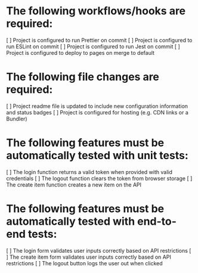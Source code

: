 # The following workflows/hooks are required:

[ ] Project is configured to run Prettier on commit
[ ] Project is configured to run ESLint on commit
[ ] Project is configured to run Jest on commit
[ ] Project is configured to deploy to pages on merge to default

# The following file changes are required:

[ ] Project readme file is updated to include new configuration information and status badges
[ ] Project is configured for hosting (e.g. CDN links or a Bundler)

# The following features must be automatically tested with unit tests:

[ ] The login function returns a valid token when provided with valid credentials
[ ] The logout function clears the token from browser storage
[ ] The create item function creates a new item on the API

# The following features must be automatically tested with end-to-end tests:

[ ] The login form validates user inputs correctly based on API restrictions
[ ] The create item form validates user inputs correctly based on API restrictions
[ ] The logout button logs the user out when clicked

